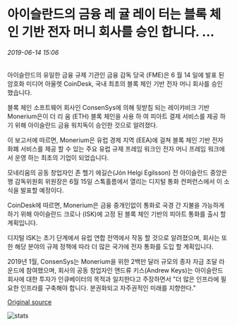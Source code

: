 # 아이슬란드의 금융 레 귤 레이 터는 블록 체인 기반 전자 머니 회사를 승인 합니다. ...

###### 2019-06-14 15:06

아이슬란드의 유일한 금융 규제 기관인 금융 감독 당국 (FME)은 6 월 14 일에 발표 된 암호화 미디어 아울렛 CoinDesk, 국내 최초의 블록 체인 기반 전자 머니 회사를 승인 했습니다.

블록 체인 소프트웨어 회사인 ConsenSys에 의해 뒷받침 되는 레이캬비크 기반 Monerium은이 더 리 움 (ETH) 블록 체인을 사용 하 여 피아트 결제 서비스를 제공 하기 위해 아이슬란드 금융 워치독이 승인한 것으로 알려졌다.

이 보고서에 따르면, Monerium은 유럽 경제 지역 (EEA)에 걸쳐 블록 체인 기반 전자 화폐 서비스를 제공 할 수 있는 주요 유럽 규제 프레임 워크인 전자 머니 프레임 워크에서 운영 하는 최초의 기업이 되었습니다.

모네리움의 공동 창업자인 존 헬기 에길슨(Jón Helgi Egilsson) 전 아이슬란드 중앙은행 감독위원회 위원장은 6월 15일 스톡홀름에서 열리는 디지털 통화 컨퍼런스에서 이 소식을 발표할 예정이다.

CoinDesk에 따르면, Monerium은 금융 중개인없이 통화로 국경 간 지불을 가능하게하기 위해 아이슬란드 크로나 (ISK)에 고정 된 블록 체인 기반의 피아트 통화를 출시 할 계획입니다.

디지털 ISK는 초기 단계에서 유럽 연합 전역에서 작동 할 것으로 알려졌으며, 회사는 또한 해당 분야의 규제 정책에 따라 더 많은 국가에 전자 통화를 도입 할 계획입니다.

2019년 1월, ConsenSys는 Monerium을 위한 2백만 달러 규모의 종자 자금 조달 라운드에 참여했으며, 회사의 공동 창업자인 앤드류 키스(Andrew Keys)는 아이슬란드 회사에 대한 투자가 인큐베이터의 목적과 일치한다고 주장하면서 "더 많은 인프라에 필요한 인프라를 구축해야 합니다. 분권화되고 자주권적인 미래를 지향한다."

[Original source](https://cointelegraph.com/news/icelands-financial-regulator-approves-blockchain-powered-e-money-firm)

![stats](https://c.statcounter.com/11760860/0/a89fa40b/1/ "stats")